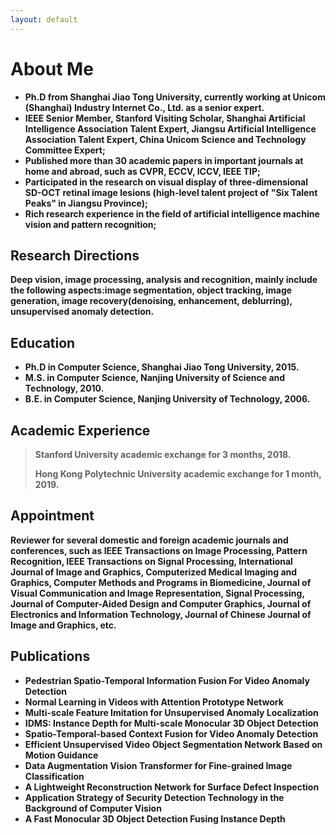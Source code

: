 ```yaml
---
layout: default
---
```



# About Me

* **Ph.D from Shanghai Jiao Tong University, currently working at Unicom (Shanghai) Industry Internet Co., Ltd. as a senior expert.**
* **IEEE Senior Member, Stanford Visiting Scholar, Shanghai Artificial Intelligence Association Talent Expert, Jiangsu Artificial Intelligence Association Talent Expert, China Unicom Science and Technology Committee Expert;**
* **Published more than 30 academic papers in important journals at home and abroad, such as CVPR, ECCV, ICCV, IEEE TIP;**
* **Participated in the research on visual display of three-dimensional SD-OCT retinal image lesions (high-level talent project of "Six Talent Peaks" in Jiangsu Province);**
* **Rich research experience in the field of artificial intelligence machine vision and pattern recognition;**

## Research Directions

**Deep vision, image processing, analysis and recognition, mainly include the following aspects:image segmentation,
object tracking, image generation, image recovery(denoising, enhancement, deblurring), unsupervised anomaly detection.**

## Education

* **Ph.D in Computer Science, Shanghai Jiao Tong University, 2015.**
* **M.S. in Computer Science, Nanjing University of Science and Technology, 2010.**
* **B.E. in Computer Science, Nanjing University of Technology, 2006.**

## Academic Experience

> **Stanford University academic exchange for 3 months, 2018.**
>
> **Hong Kong Polytechnic University academic exchange for 1 month, 2019.**

## Appointment

**Reviewer for several domestic and foreign academic journals and conferences, such as IEEE Transactions on Image Processing,
Pattern Recognition, IEEE Transactions on Signal Processing, International Journal of Image and Graphics, Computerized
Medical Imaging and Graphics, Computer Methods and Programs in Biomedicine, Journal of Visual Communication and Image
Representation, Signal Processing, Journal of Computer-Aided Design and Computer Graphics, Journal of Electronics and
Information Technology, Journal of Chinese Journal of Image and Graphics, etc.**

## Publications

* **Pedestrian Spatio-Temporal Information Fusion For Video Anomaly Detection**
* **Normal Learning in Videos with Attention Prototype Network**
* **Multi-scale Feature Imitation for Unsupervised Anomaly Localization**
* **IDMS: Instance Depth for Multi-scale Monocular 3D Object Detection**
* **Spatio-Temporal-based Context Fusion for Video Anomaly Detection**
* **Efficient Unsupervised Video Object Segmentation Network Based on Motion Guidance**
* **Data Augmentation Vision Transformer for Fine-grained Image Classification**
* **A Lightweight Reconstruction Network for Surface Defect Inspection**
* **Application Strategy of Security Detection Technology in the Background of Computer Vision**
* **A Fast Monocular 3D Object Detection Fusing Instance Depth**




